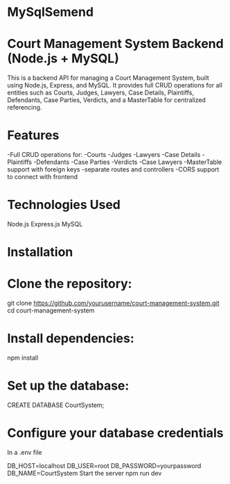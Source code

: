 # MySqlSemend
# Court Management System Backend (Node.js + MySQL)

This is a backend API for managing a Court Management System, built using Node.js, Express, and MySQL. It provides full CRUD operations for all entities such as Courts, Judges, Lawyers, Case Details, Plaintiffs, Defendants, Case Parties, Verdicts, and a MasterTable for centralized referencing.

# Features

-Full CRUD operations for:
-Courts
-Judges
-Lawyers
-Case Details
-Plaintiffs
-Defendants
-Case Parties
-Verdicts
-Case Lawyers
-MasterTable support with foreign keys
-separate routes and controllers
-CORS support to connect with frontend 

# Technologies Used
Node.js
Express.js
MySQL

# Installation

# Clone the repository:
git clone https://github.com/yourusername/court-management-system.git
cd court-management-system

# Install dependencies:
npm install

# Set up the database:
CREATE DATABASE CourtSystem;

# Configure your database credentials
In a .env file 

DB_HOST=localhost
DB_USER=root
DB_PASSWORD=yourpassword
DB_NAME=CourtSystem
Start the server
npm run dev